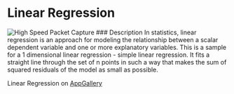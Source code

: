 # Linear Regression
<img src="http://appgallery.maxeler.com/v0.1/app/Linear%20Regression/icon" alt="High Speed Packet Capture">
### Description
In statistics, linear regression is an approach for modeling the relationship between a scalar dependent variable and one or more explanatory variables. This is a sample for a 1 dimensional linear regression - simple linear regression. It fits a straight line through the set of n points in such a way that makes the sum of squared residuals of the model as small as possible.

Linear Regression on [AppGallery](http://appgallery.maxeler.com/#/app/Linear%20Regression) 
